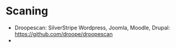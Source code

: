 # Scaning

- Droopescan: SilverStripe Wordpress, Joomla, Moodle, Drupal: https://github.com/droope/droopescan
- 

